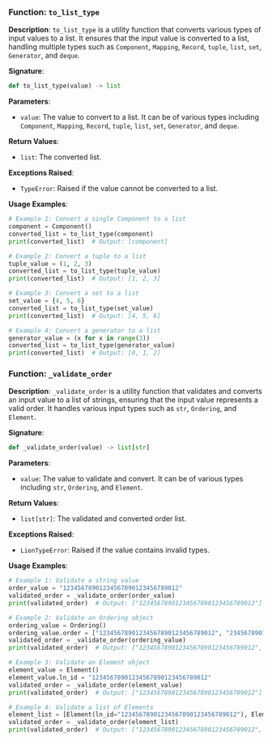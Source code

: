 
### Function: `to_list_type`

**Description**:
`to_list_type` is a utility function that converts various types of input values to a list. It ensures that the input value is converted to a list, handling multiple types such as `Component`, `Mapping`, `Record`, `tuple`, `list`, `set`, `Generator`, and `deque`.

**Signature**:
```python
def to_list_type(value) -> list
```

**Parameters**:
- `value`: The value to convert to a list. It can be of various types including `Component`, `Mapping`, `Record`, `tuple`, `list`, `set`, `Generator`, and `deque`.

**Return Values**:
- `list`: The converted list.

**Exceptions Raised**:
- `TypeError`: Raised if the value cannot be converted to a list.

**Usage Examples**:
```python
# Example 1: Convert a single Component to a list
component = Component()
converted_list = to_list_type(component)
print(converted_list)  # Output: [component]

# Example 2: Convert a tuple to a list
tuple_value = (1, 2, 3)
converted_list = to_list_type(tuple_value)
print(converted_list)  # Output: [1, 2, 3]

# Example 3: Convert a set to a list
set_value = {4, 5, 6}
converted_list = to_list_type(set_value)
print(converted_list)  # Output: [4, 5, 6]

# Example 4: Convert a generator to a list
generator_value = (x for x in range(3))
converted_list = to_list_type(generator_value)
print(converted_list)  # Output: [0, 1, 2]
```

### Function: `_validate_order`

**Description**:
`_validate_order` is a utility function that validates and converts an input value to a list of strings, ensuring that the input value represents a valid order. It handles various input types such as `str`, `Ordering`, and `Element`.

**Signature**:
```python
def _validate_order(value) -> list[str]
```

**Parameters**:
- `value`: The value to validate and convert. It can be of various types including `str`, `Ordering`, and `Element`.

**Return Values**:
- `list[str]`: The validated and converted order list.

**Exceptions Raised**:
- `LionTypeError`: Raised if the value contains invalid types.

**Usage Examples**:
```python
# Example 1: Validate a string value
order_value = "12345678901234567890123456789012"
validated_order = _validate_order(order_value)
print(validated_order)  # Output: ["12345678901234567890123456789012"]

# Example 2: Validate an Ordering object
ordering_value = Ordering()
ordering_value.order = ["12345678901234567890123456789012", "23456789012345678901234567890123"]
validated_order = _validate_order(ordering_value)
print(validated_order)  # Output: ["12345678901234567890123456789012", "23456789012345678901234567890123"]

# Example 3: Validate an Element object
element_value = Element()
element_value.ln_id = "12345678901234567890123456789012"
validated_order = _validate_order(element_value)
print(validated_order)  # Output: ["12345678901234567890123456789012"]

# Example 4: Validate a list of Elements
element_list = [Element(ln_id="12345678901234567890123456789012"), Element(ln_id="23456789012345678901234567890123")]
validated_order = _validate_order(element_list)
print(validated_order)  # Output: ["12345678901234567890123456789012", "23456789012345678901234567890123"]
```
